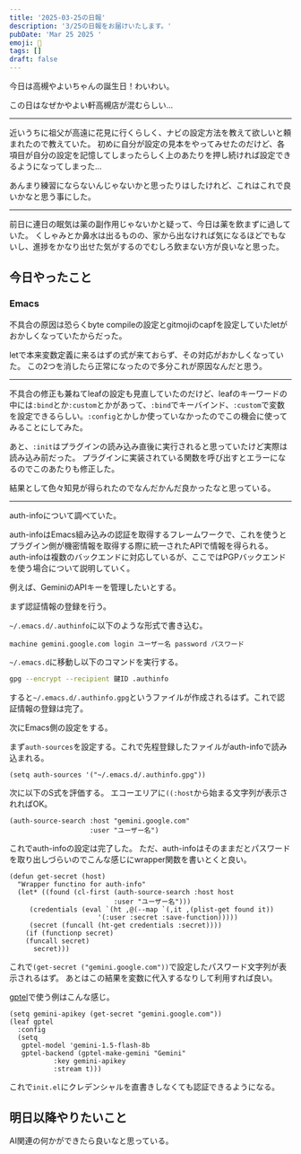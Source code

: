 ```yaml
---
title: '2025-03-25の日報'
description: '3/25の日報をお届けいたします。'
pubDate: 'Mar 25 2025 '
emoji: 🦊
tags: []
draft: false
---
```


今日は高槻やよいちゃんの誕生日！わいわい。

この日はなぜかやよい軒高槻店が混むらしい...

---

近いうちに祖父が高遠に花見に行くらしく、ナビの設定方法を教えて欲しいと頼まれたので教えていた。
初めに自分が設定の見本をやってみせたのだけど、各項目が自分の設定を記憶してしまったらしく上のあたりを押し続ければ設定できるようになってしまった...

あんまり練習にならないんじゃないかと思ったりはしたけれど、これはこれで良いかなと思う事にした。

---

前日に連日の眠気は薬の副作用じゃないかと疑って、今日は薬を飲まずに過していた。
くしゃみとか鼻水は出るものの、家から出なければ気になるほどでもないし、進捗をかなり出せた気がするのでむしろ飲まない方が良いなと思った。

## 今日やったこと

### Emacs

不具合の原因は恐らくbyte
compileの設定とgitmojiのcapfを設定していたletがおかしくなっていたからだった。

letで本来変数定義に来るはずの式が来ておらず、その対応がおかしくなっていた。
この2つを消したら正常になったので多分これが原因なんだと思う。

---

不具合の修正も兼ねてleafの設定も見直していたのだけど、leafのキーワードの中には`:bind`とか`:custom`とかがあって、`:bind`でキーバインド、`:custom`で変数を設定できるらしい。`:config`とかしか使っていなかったのでこの機会に使ってみることにしてみた。

あと、`:init`はプラグインの読み込み直後に実行されると思っていたけど実際は読み込み前だった。
プラグインに実装されている関数を呼び出すとエラーになるのでこのあたりも修正した。

結果として色々知見が得られたのでなんだかんだ良かったなと思っている。

---

auth-infoについて調べていた。

auth-infoはEmacs組み込みの認証を取得するフレームワークで、これを使うとプラグイン側が機密情報を取得する際に統一されたAPIで情報を得られる。
auth-infoは複数のバックエンドに対応しているが、ここではPGPバックエンドを使う場合について説明していく。

例えば、GeminiのAPIキーを管理したいとする。

まず認証情報の登録を行う。

`~/.emacs.d/.authinfo`に以下のような形式で書き込む。

```ssh-config
machine gemini.google.com login ユーザー名 password パスワード
```

`~/.emacs.d`に移動し以下のコマンドを実行する。

```sh
gpg --encrypt --recipient 鍵ID .authinfo
```

すると`~/.emacs.d/.authinfo.gpg`というファイルが作成されるはず。これで認証情報の登録は完了。

次にEmacs側の設定をする。

まず`auth-sources`を設定する。これで先程登録したファイルがauth-infoで読み込まれる。

```elisp
(setq auth-sources '("~/.emacs.d/.authinfo.gpg"))
```

次に以下のS式を評価する。
エコーエリアに`((:host`から始まる文字列が表示されればOK。

```elisp
(auth-source-search :host "gemini.google.com"
                    :user "ユーザー名")
```

これでauth-infoの設定は完了した。
ただ、auth-infoはそのままだとパスワードを取り出しづらいのでこんな感じにwrapper関数を書いとくと良い。

```elisp
(defun get-secret (host)
  "Wrapper functino for auth-info"
  (let* ((found (cl-first (auth-source-search :host host
					      :user "ユーザー名")))
	 (credentials (eval `(ht ,@(--map `(,it ,(plist-get found it))
					  '(:user :secret :save-function)))))
	 (secret (funcall (ht-get credentials :secret))))
    (if (functionp secret)
	(funcall secret)
      secret)))
```

これで`(get-secret ("gemini.google.com"))`で設定したパスワード文字列が表示されるはず。
あとはこの結果を変数に代入するなりして利用すれば良い。

[gptel](https://github.com/karthink/gptel)で使う例はこんな感じ。

```elisp
(setq gemini-apikey (get-secret "gemini.google.com"))
(leaf gptel
  :config
  (setq
   gptel-model 'gemini-1.5-flash-8b
   gptel-backend (gptel-make-gemini "Gemini"
		   :key gemini-apikey
		   :stream t)))
```

これで`init.el`にクレデンシャルを直書きしなくても認証できるようになる。

## 明日以降やりたいこと

AI関連の何かができたら良いなと思っている。
